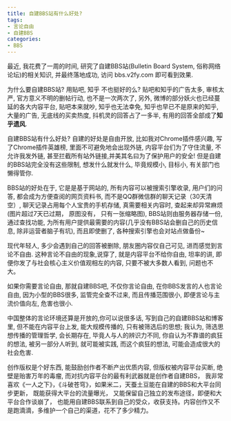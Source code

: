 ```yaml
---
title: 自建BBS站有什么好处?
tags: 
- 言论自由
- 自建BBS
categories:
- BBS
---
```


最近, 我花费了一周的时间, 研究了自建BBS站(Bulletin Board System, 俗称网络论坛)的相关知识, 并最终落地成功, 访问 bbs.v2fy.com 即可看到效果.

为什么要自建BBS站? 用贴吧, 知乎 不也挺好的么? 贴吧和知乎的广告太多, 审核太严, 官方意义不明的删帖行动, 也不是一次两次了, 另外, 微博的部分妖火也已经蔓延的各大内容平台, 贴吧本来就吵, 知乎也无法幸免, 知乎也早已不是原来的知乎, 大量的广告, 无底线的买卖热度, 抖机灵的回答占了一多半, 有用的回答全部成了**知乎遗风**.  

自建BBS站有什么好处? 自建的好处是自由开放, 比如我对Chrome插件感兴趣, 写了Chrome插件英雄榜, 里面不可避免地会出现外链, 内容平台们为了守住流量, 不允许我发外链, 甚至拦截所有站外链接,并美其名曰为了保护用户的安全! 但是自建的BBS站完全没有这些限制, 想发什么就发什么, 毕竟规模小, 目标小, 有关部门也懒得管你.

BBS站的好处在于, 它是是基于网站的, 所有内容可以被搜索引擎收录, 用户们的问答, 都会成为方便查阅的网页资料书, 而不是QQ群微信群的聊天记录（30天清空）, 聊天记录占用每个人宝贵的手机存储, 真需要相关内容时, 查起来却异常麻烦(图片超过7天已过期， 原图没有， 只有一张缩略图),  BBS站则由服务器存储一份, 通过查找功能, 为所有用户提供最需要的内容(几乎没有BBS站会删自己的历史信息, 除非运营者脑子有坑), 而且即使删了, 各种搜索引擎也会对站点做备份~

现代年轻人, 多少会遇到自己的回答被删除, 朋友圈内容仅自己可见, 进而感觉到言论不自由. 这种言论不自由的现象,说穿了, 就是内容平台不给你自由, 坦率的讲, 即便你发了与社会核心主义价值观相左的内容,  只要不被大多数人看到, 问题也不大。

如果你需要言论自由, 那就自建BBS吧, 不仅你言论自由, 在你BBS发言的人也言论自由, 因为小型的BBS很多, 监管完全查不过来, 而且传播范围很小, 即便言论与主流价值向左, 危害也很小.

中国整体的言论环境还算是开放的,你可以说很多话, 写到自己的自建BBS站和博客里, 但不能在内容平台上发, 能大规模传播的, 只有被筛选后的思想; 我认为, 筛选思想传播的管理哲学, 会长期存在, 毕竟人与人的辨识力不同, 你自认为不靠谱的疯狂的想法, 被另一部分人听到, 就可能被实践, 而这个疯狂的想法, 可能会造成很大的社会危害.

创作版权是个好东西, 能鼓励创作者不断产出优质内容, 但版权被内容平台买断, 绝壁是贻害万年的毒瘤, 而对抗内容平台的最有利武器就是创作者自建BBS， 我非常喜欢《一人之下》，《斗破苍穹》，如果米二，天蚕土豆能在自建的BBS和大平台同步更新， 既能获得大平台的流量曝光， 又能保留自己独立的发布途径，即便和大平台合作谈崩了， 也能用自建BBS联系到自己的受众，收获支持。内容创作又不是跑滴滴，多维护一个自己的渠道，花不了多少精力。  

